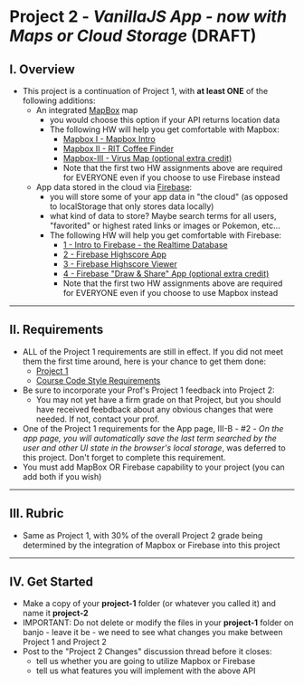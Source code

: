 # Project 2 - *VanillaJS App - now with Maps or Cloud Storage* (DRAFT)

## I. Overview
- This project is a continuation of Project 1, with **at least ONE** of the following additions:
  - An integrated [MapBox](https://www.mapbox.com/) map
    - you would choose this option if your API returns location data
    - The following HW will help you get comfortable with Mapbox:
      - [Mapbox I - Mapbox Intro](https://github.com/tonethar/IGME-330-Master/blob/master/notes/HW-mapbox-1.md)
      - [Mapbox II - RIT Coffee Finder](https://github.com/tonethar/IGME-330-Master/blob/master/notes/HW-mapbox-2.md)
      - [Mapbox-III - Virus Map (optional extra credit)](https://github.com/tonethar/IGME-330-Master/blob/master/notes/HW-mapbox-3.md)
      - Note that the first two HW assignments above are required for EVERYONE even if you choose to use Firebase instead
  - App data stored in the cloud via [Firebase](https://firebase.google.com/docs/web/setup):
    - you will store some of your app data in "the cloud" (as opposed to localStorage that only stores data locally)
    - what kind of data to store? Maybe search terms for all users, "favorited" or highest rated links or images or Pokemon, etc...
    - The following HW will help you get comfortable with Firebase:
      - [1 - Intro to Firebase - the Realtime Database](https://github.com/tonethar/IGME-330-Master/blob/master/notes/firebase-1.md)
      - [2 - Firebase Highscore App](https://github.com/tonethar/IGME-330-Master/blob/master/notes/firebase-2.md)
      - [3 - Firebase Highscore Viewer](https://github.com/tonethar/IGME-330-Master/blob/master/notes/firebase-3.md)
      - [4 - Firebase "Draw & Share" App (optional extra credit)](https://github.com/tonethar/IGME-330-Master/blob/master/notes/firebase-4.md)
      - Note that the first two HW assignments above are required for EVERYONE even if you choose to use Mapbox instead

<hr>

## II. Requirements
- ALL of the Project 1 requirements are still in effect. If you did not meet them the first time around, here is your chance to get them done:
  - [Project 1](project-1.md)
  - [Course Code Style Requirements](code-style.md)
- Be sure to incorporate your Prof's Project 1 feedback into Project 2:
  - You may not yet have a firm grade on that Project, but you should have received feebdback about any obvious changes that were needed. If not, contact your prof.
- One of the Project 1 requirements for the App page, III-B - #2 - *On the app page, you will automatically save the last term searched by the user and other UI *state* in the browser's local storage*, was deferred to this project. Don't forget to complete this requirement.
- You must add MapBox OR Firebase capability to your project (you can add both if you wish)

<hr>

## III. Rubric

- Same as Project 1, with 30% of the overall Project 2 grade being determined by the integration of Mapbox or Firebase into this project

<hr>

## IV. Get Started
- Make a copy of your **project-1** folder (or whatever you called it) and name it **project-2**
- IMPORTANT: Do not delete or modify the files in your **project-1** folder on banjo - leave it be - we need to see what changes you make between Project 1 and Project 2
- Post to the "Project 2 Changes" discussion thread before it closes:
  - tell us whether you are going to utilize Mapbox or Firebase
  - tell us what features you will implement with the above API

